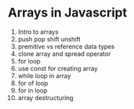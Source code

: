 # Arrays in Javascript

1. Intro to arrays
2. push pop shift unshift
3. premitive vs reference data types
4. clone array and spread operator
5. for loop
6. use const for creating array
7. while loop in array
8. for of loop
9. for in loop
10. array destructuring